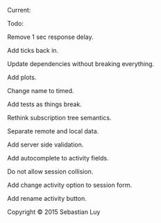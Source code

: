 Current:

Todo:

Remove 1 sec response delay.

Add ticks back in.

Update dependencies without breaking everything.

Add plots.

Change name to timed.

Add tests as things break.

Rethink subscription tree semantics.

Separate remote and local data.

Add server side validation.

Add autocomplete to activity fields.

Do not allow session collision.

Add change activity option to session form.

Add rename activity button.

Copyright © 2015 Sebastian Luy

